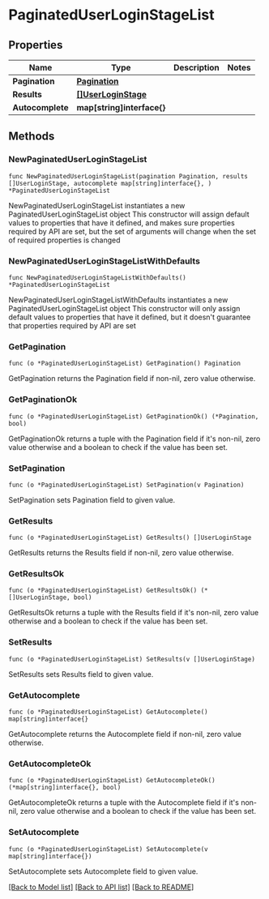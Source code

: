 # PaginatedUserLoginStageList

## Properties

Name | Type | Description | Notes
------------ | ------------- | ------------- | -------------
**Pagination** | [**Pagination**](Pagination.md) |  | 
**Results** | [**[]UserLoginStage**](UserLoginStage.md) |  | 
**Autocomplete** | **map[string]interface{}** |  | 

## Methods

### NewPaginatedUserLoginStageList

`func NewPaginatedUserLoginStageList(pagination Pagination, results []UserLoginStage, autocomplete map[string]interface{}, ) *PaginatedUserLoginStageList`

NewPaginatedUserLoginStageList instantiates a new PaginatedUserLoginStageList object
This constructor will assign default values to properties that have it defined,
and makes sure properties required by API are set, but the set of arguments
will change when the set of required properties is changed

### NewPaginatedUserLoginStageListWithDefaults

`func NewPaginatedUserLoginStageListWithDefaults() *PaginatedUserLoginStageList`

NewPaginatedUserLoginStageListWithDefaults instantiates a new PaginatedUserLoginStageList object
This constructor will only assign default values to properties that have it defined,
but it doesn't guarantee that properties required by API are set

### GetPagination

`func (o *PaginatedUserLoginStageList) GetPagination() Pagination`

GetPagination returns the Pagination field if non-nil, zero value otherwise.

### GetPaginationOk

`func (o *PaginatedUserLoginStageList) GetPaginationOk() (*Pagination, bool)`

GetPaginationOk returns a tuple with the Pagination field if it's non-nil, zero value otherwise
and a boolean to check if the value has been set.

### SetPagination

`func (o *PaginatedUserLoginStageList) SetPagination(v Pagination)`

SetPagination sets Pagination field to given value.


### GetResults

`func (o *PaginatedUserLoginStageList) GetResults() []UserLoginStage`

GetResults returns the Results field if non-nil, zero value otherwise.

### GetResultsOk

`func (o *PaginatedUserLoginStageList) GetResultsOk() (*[]UserLoginStage, bool)`

GetResultsOk returns a tuple with the Results field if it's non-nil, zero value otherwise
and a boolean to check if the value has been set.

### SetResults

`func (o *PaginatedUserLoginStageList) SetResults(v []UserLoginStage)`

SetResults sets Results field to given value.


### GetAutocomplete

`func (o *PaginatedUserLoginStageList) GetAutocomplete() map[string]interface{}`

GetAutocomplete returns the Autocomplete field if non-nil, zero value otherwise.

### GetAutocompleteOk

`func (o *PaginatedUserLoginStageList) GetAutocompleteOk() (*map[string]interface{}, bool)`

GetAutocompleteOk returns a tuple with the Autocomplete field if it's non-nil, zero value otherwise
and a boolean to check if the value has been set.

### SetAutocomplete

`func (o *PaginatedUserLoginStageList) SetAutocomplete(v map[string]interface{})`

SetAutocomplete sets Autocomplete field to given value.



[[Back to Model list]](../README.md#documentation-for-models) [[Back to API list]](../README.md#documentation-for-api-endpoints) [[Back to README]](../README.md)


